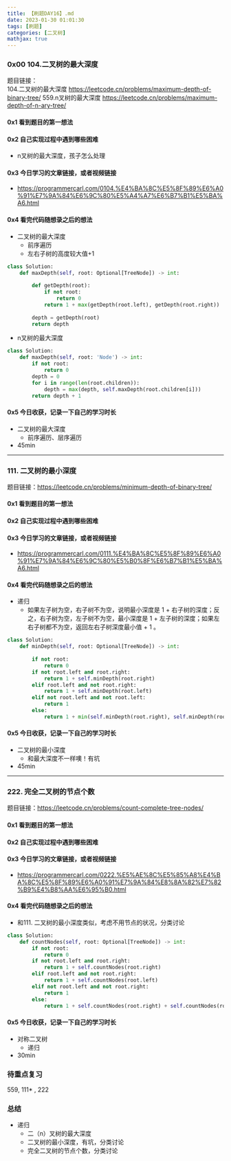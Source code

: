 ```yaml
---
title: 【刷题DAY16】.md
date: 2023-01-30 01:01:30
tags: [刷题] 
categories: [二叉树]
mathjax: true 
---
```


### 0x00 104.二叉树的最大深度
题目链接：   
104.二叉树的最大深度 https://leetcode.cn/problems/maximum-depth-of-binary-tree/
559.n叉树的最大深度 https://leetcode.cn/problems/maximum-depth-of-n-ary-tree/

#### 0x1 看到题目的第一想法   


#### 0x2 自己实现过程中遇到哪些困难  
- n叉树的最大深度，孩子怎么处理


#### 0x3 今日学习的文章链接，或者视频链接
- https://programmercarl.com/0104.%E4%BA%8C%E5%8F%89%E6%A0%91%E7%9A%84%E6%9C%80%E5%A4%A7%E6%B7%B1%E5%BA%A6.html

#### 0x4 看完代码随想录之后的想法 
- 二叉树的最大深度    
     - 前序遍历
     - 左右子树的高度较大值+1
```python
class Solution:
    def maxDepth(self, root: Optional[TreeNode]) -> int:
        
        def getDepth(root):
            if not root:
                return 0
            return 1 + max(getDepth(root.left), getDepth(root.right))
        
        depth = getDepth(root)
        return depth
```
- n叉树的最大深度 
```python
class Solution:
    def maxDepth(self, root: 'Node') -> int:
        if not root:
            return 0
        depth = 0
        for i in range(len(root.children)):
            depth = max(depth, self.maxDepth(root.children[i]))
        return depth + 1
```

#### 0x5 今日收获，记录一下自己的学习时长
- 二叉树的最大深度
     - 前序遍历、层序遍历
- 45min

--- 

### 111. 二叉树的最小深度
题目链接：https://leetcode.cn/problems/minimum-depth-of-binary-tree/

#### 0x1 看到题目的第一想法   

#### 0x2 自己实现过程中遇到哪些困难  


#### 0x3 今日学习的文章链接，或者视频链接
- https://programmercarl.com/0111.%E4%BA%8C%E5%8F%89%E6%A0%91%E7%9A%84%E6%9C%80%E5%B0%8F%E6%B7%B1%E5%BA%A6.html

#### 0x4 看完代码随想录之后的想法 
- 递归
     - 如果左子树为空，右子树不为空，说明最小深度是 1 + 右子树的深度；反之，右子树为空，左子树不为空，最小深度是 1 + 左子树的深度；如果左右子树都不为空，返回左右子树深度最小值 + 1 。
```python
class Solution:
    def minDepth(self, root: Optional[TreeNode]) -> int:
        
        if not root:
            return 0
        if not root.left and root.right:
            return 1 + self.minDepth(root.right)
        elif root.left and not root.right:
            return 1 + self.minDepth(root.left)
        elif not root.left and not root.left:
            return 1
        else:
            return 1 + min(self.minDepth(root.right), self.minDepth(root.left))    
```

#### 0x5 今日收获，记录一下自己的学习时长
- 二叉树的最小深度
     - 和最大深度不一样噢！有坑
- 45min

--- 

### 222. 完全二叉树的节点个数
题目链接：https://leetcode.cn/problems/count-complete-tree-nodes/

#### 0x1 看到题目的第一想法   


#### 0x2 自己实现过程中遇到哪些困难  


#### 0x3 今日学习的文章链接，或者视频链接
- https://programmercarl.com/0222.%E5%AE%8C%E5%85%A8%E4%BA%8C%E5%8F%89%E6%A0%91%E7%9A%84%E8%8A%82%E7%82%B9%E4%B8%AA%E6%95%B0.html

#### 0x4 看完代码随想录之后的想法 
- 和111. 二叉树的最小深度类似，考虑不用节点的状况，分类讨论
```python
class Solution:
    def countNodes(self, root: Optional[TreeNode]) -> int:
        if not root:
            return 0
        if not root.left and root.right:
            return 1 + self.countNodes(root.right)
        elif root.left and not root.right:
            return 1 + self.countNodes(root.left)
        elif not root.left and not root.right:
            return 1
        else:
            return 1 + self.countNodes(root.right) + self.countNodes(root.left)

```

#### 0x5 今日收获，记录一下自己的学习时长
- 对称二叉树
     - 递归
- 30min

### 待重点复习   
559, 111* , 222

### 总结   
- 递归
     - 二（n）叉树的最大深度
     - 二叉树的最小深度，有坑，分类讨论
     - 完全二叉树的节点个数，分类讨论
